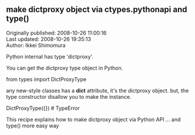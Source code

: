 ## make dictproxy object via ctypes.pythonapi and type()  
Originally published: 2008-10-26 11:00:16  
Last updated: 2008-10-26 19:35:13  
Author: Ikkei Shimomura  
  
Python internal has type 'dictproxy'.

You can get the dictproxy type object in Python.

from types import DictProxyType

any new-style classes has a __dict__ attribute, it's the dictproxy object.
but, the type constructor disallow you to make the instance.

DictProxyType({}) # TypeError

This recipe explains how to make dictproxy object via Python API ... and type() more easy way
